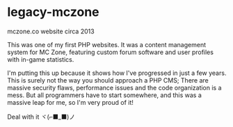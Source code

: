 # legacy-mczone
mczone.co website circa 2013

This was one of my first PHP websites. It was a content management system for MC Zone, featuring custom forum software and user profiles with in-game statistics. 

I'm putting this up because it shows how I've progressed in just a few years.
This is surely not the way you should approach a PHP CMS; There are massive security flaws, performance issues and the code organization is a mess. But all programmers have to start somewhere, and this was a massive leap for me, so I'm very proud of it! 

Deal with it ヾ(⌐■_■)ノ
